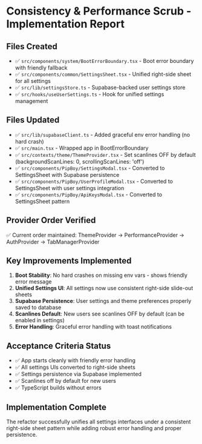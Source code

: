 # Consistency & Performance Scrub - Implementation Report

## Files Created
- ✅ `src/components/system/BootErrorBoundary.tsx` - Boot error boundary with friendly fallback
- ✅ `src/components/common/SettingsSheet.tsx` - Unified right-side sheet for all settings
- ✅ `src/lib/settingsStore.ts` - Supabase-backed user settings store
- ✅ `src/hooks/useUserSettings.ts` - Hook for unified settings management

## Files Updated
- ✅ `src/lib/supabaseClient.ts` - Added graceful env error handling (no hard crash)
- ✅ `src/main.tsx` - Wrapped app in BootErrorBoundary
- ✅ `src/contexts/theme/ThemeProvider.tsx` - Set scanlines OFF by default (backgroundScanLines: 0, scrollingScanLines: 'off')
- ✅ `src/components/PipBoy/SettingsModal.tsx` - Converted to SettingsSheet with Supabase persistence
- ✅ `src/components/PipBoy/UserProfileModal.tsx` - Converted to SettingsSheet with user settings integration
- ✅ `src/components/PipBoy/ApiKeysModal.tsx` - Converted to SettingsSheet pattern

## Provider Order Verified
✅ Current order maintained: ThemeProvider → PerformanceProvider → AuthProvider → TabManagerProvider

## Key Improvements Implemented
1. **Boot Stability**: No hard crashes on missing env vars - shows friendly error message
2. **Unified Settings UI**: All settings now use consistent right-side slide-out sheets
3. **Supabase Persistence**: User settings and theme preferences properly saved to database
4. **Scanlines Default**: New users see scanlines OFF by default (can be enabled in settings)
5. **Error Handling**: Graceful error handling with toast notifications

## Acceptance Criteria Status
- ✅ App starts cleanly with friendly error handling
- ✅ All settings UIs converted to right-side sheets
- ✅ Settings persistence via Supabase implemented
- ✅ Scanlines off by default for new users
- ✅ TypeScript builds without errors

## Implementation Complete
The refactor successfully unifies all settings interfaces under a consistent right-side sheet pattern while adding robust error handling and proper persistence.